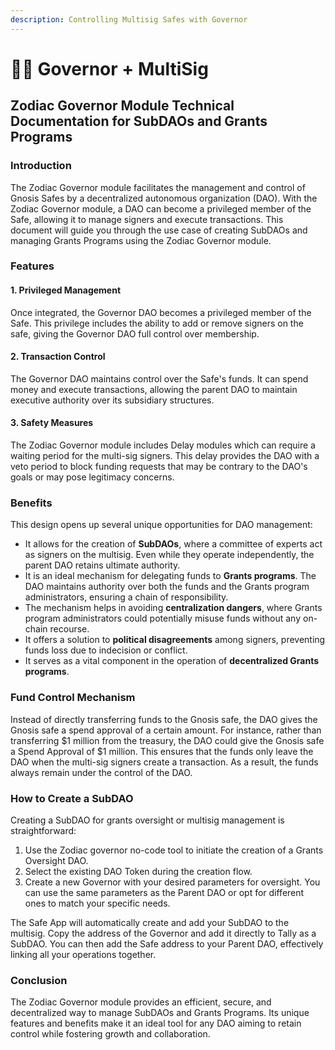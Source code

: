 ```yaml
---
description: Controlling Multisig Safes with Governor
---
```


# 🧑🚀 Governor + MultiSig

## Zodiac Governor Module Technical Documentation for SubDAOs and Grants Programs

### Introduction

The Zodiac Governor module facilitates the management and control of Gnosis Safes by a decentralized autonomous organization (DAO). With the Zodiac Governor module, a DAO can become a privileged member of the Safe, allowing it to manage signers and execute transactions. This document will guide you through the use case of creating SubDAOs and managing Grants Programs using the Zodiac Governor module.

### Features

#### 1. Privileged Management

Once integrated, the Governor DAO becomes a privileged member of the Safe. This privilege includes the ability to add or remove signers on the safe, giving the Governor DAO full control over membership.

#### 2. Transaction Control

The Governor DAO maintains control over the Safe's funds. It can spend money and execute transactions, allowing the parent DAO to maintain executive authority over its subsidiary structures.

#### 3. Safety Measures

The Zodiac Governor module includes Delay modules which can require a waiting period for the multi-sig signers. This delay provides the DAO with a veto period to block funding requests that may be contrary to the DAO's goals or may pose legitimacy concerns.

### Benefits

This design opens up several unique opportunities for DAO management:

* It allows for the creation of **SubDAOs**, where a committee of experts act as signers on the multisig. Even while they operate independently, the parent DAO retains ultimate authority.
* It is an ideal mechanism for delegating funds to **Grants programs**. The DAO maintains authority over both the funds and the Grants program administrators, ensuring a chain of responsibility.
* The mechanism helps in avoiding **centralization dangers**, where Grants program administrators could potentially misuse funds without any on-chain recourse.
* It offers a solution to **political disagreements** among signers, preventing funds loss due to indecision or conflict.
* It serves as a vital component in the operation of **decentralized Grants programs**.

### Fund Control Mechanism

Instead of directly transferring funds to the Gnosis safe, the DAO gives the Gnosis safe a spend approval of a certain amount. For instance, rather than transferring $1 million from the treasury, the DAO could give the Gnosis safe a Spend Approval of $1 million. This ensures that the funds only leave the DAO when the multi-sig signers create a transaction. As a result, the funds always remain under the control of the DAO.

### How to Create a SubDAO

Creating a SubDAO for grants oversight or multisig management is straightforward:

1. Use the Zodiac governor no-code tool to initiate the creation of a Grants Oversight DAO.
2. Select the existing DAO Token during the creation flow.
3. Create a new Governor with your desired parameters for oversight. You can use the same parameters as the Parent DAO or opt for different ones to match your specific needs.

The Safe App will automatically create and add your SubDAO to the multisig. Copy the address of the Governor and add it directly to Tally as a SubDAO. You can then add the Safe address to your Parent DAO, effectively linking all your operations together.

### Conclusion

The Zodiac Governor module provides an efficient, secure, and decentralized way to manage SubDAOs and Grants Programs. Its unique features and benefits make it an ideal tool for any DAO aiming to retain control while fostering growth and collaboration.
